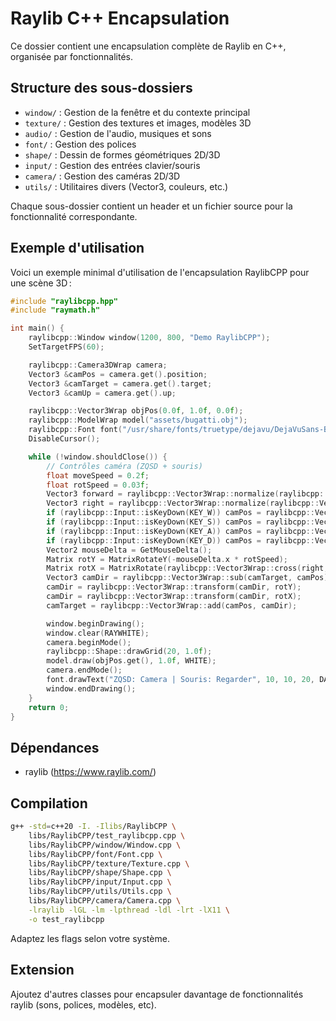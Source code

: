 # Raylib C++ Encapsulation

Ce dossier contient une encapsulation complète de Raylib en C++, organisée par fonctionnalités.

## Structure des sous-dossiers

- `window/` : Gestion de la fenêtre et du contexte principal
- `texture/` : Gestion des textures et images, modèles 3D
- `audio/` : Gestion de l'audio, musiques et sons
- `font/` : Gestion des polices
- `shape/` : Dessin de formes géométriques 2D/3D
- `input/` : Gestion des entrées clavier/souris
- `camera/` : Gestion des caméras 2D/3D
- `utils/` : Utilitaires divers (Vector3, couleurs, etc.)

Chaque sous-dossier contient un header et un fichier source pour la fonctionnalité correspondante.

## Exemple d'utilisation

Voici un exemple minimal d'utilisation de l'encapsulation RaylibCPP pour une scène 3D :

```cpp
#include "raylibcpp.hpp"
#include "raymath.h"

int main() {
    raylibcpp::Window window(1200, 800, "Demo RaylibCPP");
    SetTargetFPS(60);

    raylibcpp::Camera3DWrap camera;
    Vector3 &camPos = camera.get().position;
    Vector3 &camTarget = camera.get().target;
    Vector3 &camUp = camera.get().up;

    raylibcpp::Vector3Wrap objPos(0.0f, 1.0f, 0.0f);
    raylibcpp::ModelWrap model("assets/bugatti.obj");
    raylibcpp::Font font("/usr/share/fonts/truetype/dejavu/DejaVuSans-Bold.ttf");
    DisableCursor();

    while (!window.shouldClose()) {
        // Contrôles caméra (ZQSD + souris)
        float moveSpeed = 0.2f;
        float rotSpeed = 0.03f;
        Vector3 forward = raylibcpp::Vector3Wrap::normalize(raylibcpp::Vector3Wrap::sub(camTarget, camPos));
        Vector3 right = raylibcpp::Vector3Wrap::normalize(raylibcpp::Vector3Wrap::cross(forward, camUp));
        if (raylibcpp::Input::isKeyDown(KEY_W)) camPos = raylibcpp::Vector3Wrap::add(camPos, raylibcpp::Vector3Wrap::scale(forward, moveSpeed));
        if (raylibcpp::Input::isKeyDown(KEY_S)) camPos = raylibcpp::Vector3Wrap::sub(camPos, raylibcpp::Vector3Wrap::scale(forward, moveSpeed));
        if (raylibcpp::Input::isKeyDown(KEY_A)) camPos = raylibcpp::Vector3Wrap::sub(camPos, raylibcpp::Vector3Wrap::scale(right, moveSpeed));
        if (raylibcpp::Input::isKeyDown(KEY_D)) camPos = raylibcpp::Vector3Wrap::add(camPos, raylibcpp::Vector3Wrap::scale(right, moveSpeed));
        Vector2 mouseDelta = GetMouseDelta();
        Matrix rotY = MatrixRotateY(-mouseDelta.x * rotSpeed);
        Matrix rotX = MatrixRotate(raylibcpp::Vector3Wrap::cross(right, camUp), -mouseDelta.y * rotSpeed);
        Vector3 camDir = raylibcpp::Vector3Wrap::sub(camTarget, camPos);
        camDir = raylibcpp::Vector3Wrap::transform(camDir, rotY);
        camDir = raylibcpp::Vector3Wrap::transform(camDir, rotX);
        camTarget = raylibcpp::Vector3Wrap::add(camPos, camDir);

        window.beginDrawing();
        window.clear(RAYWHITE);
        camera.beginMode();
        raylibcpp::Shape::drawGrid(20, 1.0f);
        model.draw(objPos.get(), 1.0f, WHITE);
        camera.endMode();
        font.drawText("ZQSD: Camera | Souris: Regarder", 10, 10, 20, DARKGRAY);
        window.endDrawing();
    }
    return 0;
}
```

## Dépendances
- raylib (https://www.raylib.com/)

## Compilation

```sh
g++ -std=c++20 -I. -Ilibs/RaylibCPP \
    libs/RaylibCPP/test_raylibcpp.cpp \
    libs/RaylibCPP/window/Window.cpp \
    libs/RaylibCPP/font/Font.cpp \
    libs/RaylibCPP/texture/Texture.cpp \
    libs/RaylibCPP/shape/Shape.cpp \
    libs/RaylibCPP/input/Input.cpp \
    libs/RaylibCPP/utils/Utils.cpp \
    libs/RaylibCPP/camera/Camera.cpp \
    -lraylib -lGL -lm -lpthread -ldl -lrt -lX11 \
    -o test_raylibcpp
```

Adaptez les flags selon votre système.

## Extension
Ajoutez d'autres classes pour encapsuler davantage de fonctionnalités raylib (sons, polices, modèles, etc).
